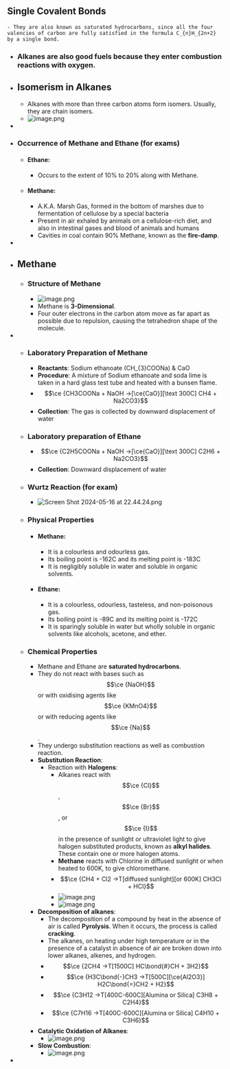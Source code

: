 ## Single Covalent Bonds
	- They are also known as saturated hydrocarbons, since all the four valencies of carbon are fully satisfied in the formula C_{n}H_{2n+2} by a single bond.
- ### Alkanes are also good fuels because they enter combustion reactions with oxygen.
- ## Isomerism in Alkanes
	- Alkanes with more than three carbon atoms form isomers. Usually, they are chain isomers.
	- ![image.png](../assets/image_1715875657737_0.png)
-
- ### Occurrence of Methane and Ethane **(for exams)**
	- #### Ethane:
		- Occurs to the extent of 10% to 20% along with Methane.
	- #### Methane:
		- A.K.A. Marsh Gas, formed in the bottom of marshes due to fermentation of cellulose by a special bacteria
		- Present in air exhaled by animals on a cellulose-rich diet, and also in intestinal gases and blood of animals and humans
		- Cavities in coal contain 90% Methane, known as the **fire-damp**.
-
- ## Methane
	- ### Structure of Methane
		- ![image.png](../assets/image_1715876258269_0.png)
		- Methane is **3-Dimensional**.
		- Four outer electrons in the carbon atom move as far apart as possible due to repulsion, causing the tetrahedron shape of the molecule.
-
	- ### Laboratory Preparation of Methane
		- **Reactants**: Sodium ethanoate (CH_{3}COONa) & CaO
		- **Procedure**: A mixture of Sodium ethanoate and soda lime is taken in a hard glass test tube and heated with a bunsen flame.
		- $$\ce {CH3COONa + NaOH ->[\ce{CaO}][\text 300C] CH4 + Na2CO3}$$
		- **Collection**: The gas is collected by downward displacement of water
	- ### Laboratory preparation of Ethane
		- $$\ce {C2H5COONa + NaOH ->[\ce{CaO}][\text 300C] C2H6 + Na2CO3}$$
		- **Collection**: Downward displacement of water
	- ### Wurtz Reaction **(for exam)**
		- ![Screen Shot 2024-05-16 at 22.44.24.png](../assets/Screen_Shot_2024-05-16_at_22.44.24_1715879672279_0.png)
	- ### Physical Properties
		- #### Methane:
			- It is a colourless and odourless gas.
			- Its boiling point is -162C and its melting point is -183C
			- It is negligibly soluble in water and soluble in organic solvents.
		- #### Ethane:
			- It is a colourless, odourless, tasteless, and non-poisonous gas.
			- Its boiling point is -89C and its melting point is -172C
			- It is sparingly soluble in water but wholly soluble in organic solvents like alcohols, acetone, and ether.
	- ### Chemical Properties
		- Methane and Ethane are **saturated hydrocarbons**.
		- They do not react with bases such as $$\ce {NaOH}$$ or with oxidising agents like $$\ce {KMnO4}$$ or with reducing agents like $$\ce {Na}$$.
		- They undergo substitution reactions as well as combustion reaction.
		- **Substitution Reaction**:
			- Reaction with **Halogens**:
				- Alkanes react with $$\ce {Cl}$$, $$\ce {Br}$$, or $$\ce {I}$$ in the presence of sunlight or ultraviolet light to give halogen substituted products, known as **alkyl halides**. These contain one or more halogen atoms.
				- **Methane** reacts with Chlorine in diffused sunlight or when heated to 600K, to give chloromethane.
				- $$\ce {CH4 + Cl2 ->T[diffused sunlight][or 600K] CH3Cl + HCl}$$
				- ![image.png](../assets/image_1715924294362_0.png)
				- ![image.png](../assets/image_1715924552535_0.png)
		- **Decomposition of alkanes**:
			- The decomposition of a compound by heat in the absence of air is called **Pyrolysis**. When it occurs, the process is called **cracking**.
			- The alkanes, on heating under high temperature or in the presence of a catalyst in absence of air are broken down into lower alkanes, alkenes, and hydrogen.
			- $$\ce {2CH4 ->T[1500C] HC\bond{#}CH + 3H2}$$
			- $$\ce {H3C\bond{-}CH3 ->T[500C][\ce{Al2O3}] H2C\bond{=}CH2 + H2}$$
			- $$\ce {C3H12 ->T[400C-600C][Alumina or Silica] C3H8 + C2H4}$$
			- $$\ce {C7H16 ->T[400C-600C][Alumina or Silica] C4H10 + C3H6}$$
		- **Catalytic Oxidation of Alkanes**:
			- ![image.png](../assets/image_1715925463570_0.png)
		- **Slow Combustion**:
			- ![image.png](../assets/image_1715925501033_0.png)
-